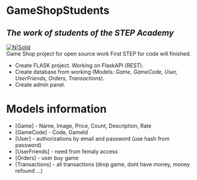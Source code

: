 # GameShopStudents
## _The work of students of the STEP Academy_
[![N|Solid](https://s3.eu-central-1.amazonaws.com/listmusor/production/142323/logo/big/626f9a8d77533.png)](https://karaganda.itstep.org/)<br>
Game Shop project for open source work
First STEP for code will finished.

- Create FLASK project. Working on FlaskAPI (REST).
- Create database from working (Models: _Game, GameCode, User, UserFriends, Orders, Transactions_).
- Create admin panel.

# Models information

- [Game] - Name, Image, Price, Count, Description, Rate
- [GameCode] - Code, GameId
- [User] - authorizations by email and password (use hash from password)
- [UserFriends] - need from femaly access
- [Orders] - user buy game
- [Transactions] - all transactions (drop game, dont have money, money refound ...)
